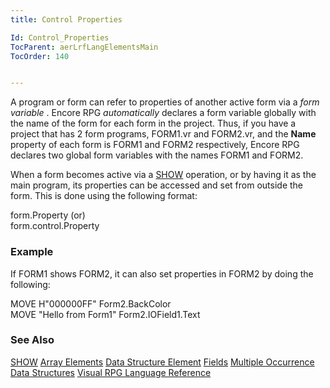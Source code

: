 ```yaml
---
title: Control Properties

Id: Control_Properties
TocParent: aerLrfLangElementsMain
TocOrder: 140


---
```


A program or form can refer to properties of another active form via a *form variable* . Encore RPG *automatically* declares a form variable globally with the name of the form for each form in the project. Thus, if you have a project that has 2 form programs, FORM1.vr and FORM2.vr, and the **Name** property of each form is FORM1 and FORM2 respectively, Encore RPG declares two global form variables with the names FORM1 and FORM2. 

When a form becomes active via a [SHOW](SHOW.html) operation, or by having it as the main program, its properties can be accessed and set from outside the form. This is done using the following format: 

form.Property (or) <br /> form.control.Property 

### Example
If FORM1 shows FORM2, it can also set properties in FORM2 by doing the following: 

MOVE H"000000FF" Form2.BackColor<br /> MOVE "Hello from Form1" Form2.IOField1.Text 

### See Also
[SHOW](SHOW.html)
[Array Elements](Array_Element.html)
[Data Structure Element](DS_Element.html)
[Fields](Field.html)
[Multiple Occurrence Data Structures](Mult_Occur_DS.html)
[Visual RPG Language Reference](aerLrfLangRefMain.html) 
